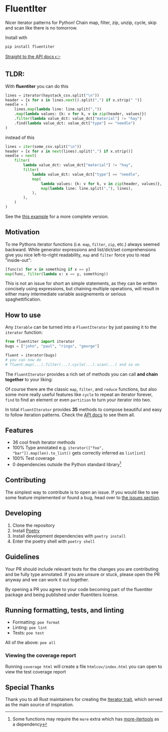 # FluentIter

Nicer iterator patterns for Python! Chain map, filter, zip, unzip, cycle, skip and scan like
there is no tomorrow.

Install with

```bash
pip install fluentiter
```

[Straight to the API docs 👉](https://damiondoesthings.github.io/fluentiter/api)

## TLDR:

With **fluentiter** you can do this

```python
lines = iterator(haystack_csv.split("\n"))
header = [x for x in lines.next().split(",") if x.strip(" ")]
needle = (
    lines.map(lambda line: line.split(","))
    .map(lambda values: {k: v for k, v in zip(header, values)})
    .filter(lambda value_dct: value_dct["material"] != "hay")
    .find(lambda value_dct: value_dct["type"] == "needle")
)
```

instead of this

```python
lines = iter(some_csv.split("\n"))
header = [x for x in next(lines).split(",") if x.strip()]
needle = next(
    filter(
        lambda value_dct: value_dct["material"] != "hay",
        filter(
            lambda value_dct: value_dct["type"] == "needle",
            map(
                lambda values: {k: v for k, v in zip(header, values)},
                map(lambda line: line.split(","), lines),
            ),
        ),
    )
)
```

See the [this example](https://github.com/damiondoesthings/fluentiter/blob/main/examples/parsing.py) for a more complete version.

## Motivation

To me Pythons iterator functions (i.e. `map`, `filter`, `zip`, etc.) always seemed backward.
While generator expressions and list/dict/set comprehensions give you nice left-to-right readability,
`map` and `filter` force you to read "inside-out":

```python
[func(x) for x in something if x == y]
map(func, filter(lambda x: x == y, something))
```

This is not an issue for short an simple statements, as they can be written concisely using expressions, but chaining multiple operations,
will result in either many intermediate variable assignements or serious spaghettification.

## How to use

Any `Iterable` can be turned into a `FluentIterator` by just passing it to the `iterator` function:

```python
from fluentiter import iterator
bugs = ["john", "paul", "ringo", "george"]

fluent = iterator(bugs)
# you can now do
# fluent.map(...).filter(...).cycle(...).scan(...) and so on
```

The `FluentIterator` provides a rich set of methods you can call **and chain together** to your liking:

Of course there are the classic `map`, `filter`, and `reduce` functions, but also some more really useful features like `cycle` to repeat an iterator forever, `find` to find an element or even `partition` to turn your iterator into two.

In total `FluentIterator` provides **35** methods to compose beautiful and easy to follow iteration
patterns.
Check the [API docs](https://damiondoesthings.github.io/fluentiter/) to see them all.

## Features

- 36 cool fresh iterator methods
- 100% Type annotated e.g. `iterator(["foo", "bar"]).map(len).to_list()` gets correctly inferred as `list[int]`
- 100% Test coverage
- 0 dependencies outside the Python standard library[^0]

## Contributing

The simplest way to contribute is to open an issue. If you would like to see some feature implemented or
found a bug, head over to [the issues section](https://github.com/damiondoesthings/fluentiter/issues).

## Developing

1. Clone the repository
2. Install [Poetry](https://python-poetry.org/)
3. Install development dependencies with `poetry install`
4. Enter the poetry shell with `poetry shell`

## Guidelines

Your PR should include relevant tests for the changes you are contributing and be fully type annotated.
If you are unsure or stuck, please open the PR anyway and we can work it out together.

By opening a PR you agree to your code becoming part of the fluentiter package and being published
under fluentiters license.

## Running formatting, tests, and linting

- Formatting: `poe format`
- Linting: `poe lint`
- Tests: `poe test`

All of the above: `poe all`

### Viewing the coverage report

Running `coverage html` will create a file `htmlcov/index.html` you can open to view the test coverage report

## Special Thanks

Thank you to all Rust maintainers for creating the [Iterator trait](https://doc.rust-lang.org/std/iter/trait.Iterator.html), which served as the main source of inspiration.

[^0]: Some functions may require the `more` extra which has [more-itertools](https://github.com/more-itertools/more-itertools) as a dependency